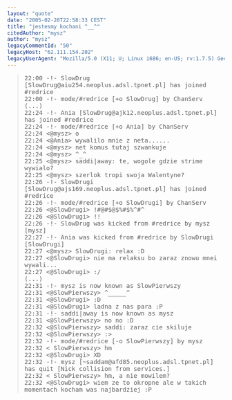 ```yaml
---
layout: "quote"
date: "2005-02-20T22:58:33 CEST"
title: "jestesmy kochani ^__^"
citedAuthor: "mysz"
author: "mysz"
legacyCommentId: "50"
legacyHost: "62.111.154.202"
legacyUserAgent: "Mozilla/5.0 (X11; U; Linux i686; en-US; rv:1.7.5) Gecko/20050217 Firefox/1.0"
---
```



<blockquote><tt>22:00 -!- SlowDrug [SlowDrug@aiu254.neoplus.adsl.tpnet.pl] has joined #redrice<br>
22:00 -!- mode/#redrice [+o SlowDrug] by ChanServ<br>
(...)<br>
22:24 -!- Ania [SlowDrug@ajk12.neoplus.adsl.tpnet.pl] has joined #redrice<br>
22:24 -!- mode/#redrice [+o Ania] by ChanServ<br>
22:24 &lt;@mysz&gt; o<br>
22:24 &lt;@Ania&gt; wywalilo mnie z neta......<br>
22:24 &lt;@mysz&gt; net komus tutaj szwankuje<br>
22:24 &lt;@mysz&gt; ^_^<br>
22:25 &lt;@mysz&gt; saddi|away: te, wogole gdzie strime wywialo?<br>
22:25 &lt;@mysz&gt; szerlok tropi swoja Walentyne?<br>
22:26 -!- SlowDrugi [SlowDrug@ajs169.neoplus.adsl.tpnet.pl] has joined #redrice<br>
22:26 -!- mode/#redrice [+o SlowDrugi] by ChanServ<br>
22:26 &lt;@SlowDrugi&gt; !#@#$@$%#$%^#^<br>
22:26 &lt;@SlowDrugi&gt; !!<br>
22:26 -!- SlowDrug was kicked from #redrice by mysz [mysz]<br>
22:27 -!- Ania was kicked from #redrice by SlowDrugi [SlowDrugi]<br>
22:27 &lt;@mysz&gt; SlowDrugi: relax :D<br>
22:27 &lt;@SlowDrugi&gt; nie ma relaksu bo zaraz znowu mnei wywali...<br>
22:27 &lt;@SlowDrugi&gt; :/<br>
(...)<br>
22:31 -!- mysz is now known as SlowPierwszy<br>
22:31 &lt;@SlowPierwszy&gt; ^_____^<br>
22:31 &lt;@SlowDrugi&gt; :D<br>
22:31 &lt;@SlowDrugi&gt; ladna z nas para :P<br>
22:31 -!- saddi|away is now known as mysz<br>
22:31 &lt;@SlowPierwszy&gt; no no :D<br>
22:32 &lt;@SlowPierwszy&gt; saddi: zaraz cie skiluje<br>
22:32 &lt;@SlowPierwszy&gt; :&gt;<br>
22:32 -!- mode/#redrice [-o SlowPierwszy] by mysz<br>
22:32 &lt; SlowPierwszy&gt; hm<br>
22:32 &lt;@SlowDrugi&gt; XD<br>
22:32 -!- mysz [~saddam@afd85.neoplus.adsl.tpnet.pl] has quit [Nick collision from services.]<br>
22:32 &lt; SlowPierwszy&gt; hm, a nie mowilem?<br>
22:32 &lt;@SlowDrugi&gt; wiem ze to okropne ale w takich momentach kocham was najbardziej :P</tt></blockquote>
